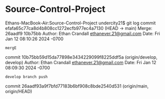 # Source-Control-Project

Ethans-MacBook-Air:Source-Control-Project undercity21$ git log
commit efafa65c77ca8d4b808cc1272ecfb977ec4a7130 (HEAD -> main)
Merge: 26aadf9 10b75bb
Author: Ethan Crandall <ethanever.21@gmail.com>
Date:   Fri Jan 12 08:10:26 2024 -0700

    mergE

commit 10b75bb59d15da77898e3434229099f8225ddf5a (origin/develop, develop)
Author: Ethan Crandall <ethanever.21@gmail.com>
Date:   Fri Jan 12 08:09:30 2024 -0700

    develop branch push

commit 26aadf93a9f7bfd77183b6bf908c8bde2540d531 (origin/main, origin/HEAD)